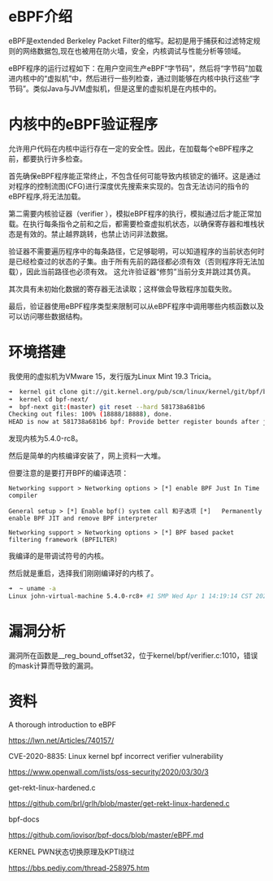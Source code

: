 # eBPF介绍

eBPF是extended Berkeley Packet Filter的缩写。起初是用于捕获和过滤特定规则的网络数据包,现在也被用在防火墙，安全，内核调试与性能分析等领域。

eBPF程序的运行过程如下：在用户空间生产eBPF“字节码”，然后将“字节码”加载进内核中的“虚拟机”中，然后进行一些列检查，通过则能够在内核中执行这些“字节码”。类似Java与JVM虚拟机，但是这里的虚拟机是在内核中的。

# 内核中的eBPF验证程序

允许用户代码在内核中运行存在一定的安全性。因此，在加载每个eBPF程序之前，都要执行许多检查。

首先确保eBPF程序能正常终止，不包含任何可能导致内核锁定的循环。这是通过对程序的控制流图(CFG)进行深度优先搜索来实现的。包含无法访问的指令的eBPF程序,将无法加载。

第二需要内核验证器（verifier ），模拟eBPF程序的执行，模拟通过后才能正常加载。在执行每条指令之前和之后，都需要检查虚拟机状态，以确保寄存器和堆栈状态是有效的。禁止越界跳转，也禁止访问非法数据。

验证器不需要遍历程序中的每条路径，它足够聪明，可以知道程序的当前状态何时是已经检查过的状态的子集。由于所有先前的路径都必须有效（否则程序将无法加载），因此当前路径也必须有效。 这允许验证器“修剪”当前分支并跳过其仿真。

其次具有未初始化数据的寄存器无法读取；这样做会导致程序加载失败。

最后，验证器使用eBPF程序类型来限制可以从eBPF程序中调用哪些内核函数以及可以访问哪些数据结构。

# 环境搭建

我使用的虚拟机为VMware 15，发行版为Linux Mint 19.3 Tricia。

```bash
➜  kernel git clone git://git.kernel.org/pub/scm/linux/kernel/git/bpf/bpf-next.git
➜  kernel cd bpf-next/ 
➜  bpf-next git:(master) git reset --hard 581738a681b6
Checking out files: 100% (18888/18888), done.
HEAD is now at 581738a681b6 bpf: Provide better register bounds after jmp32 instructions
```

发现内核为5.4.0-rc8。

然后是简单的内核编译安装了，网上资料一大堆。

但要注意的是要打开BPF的编译选项：

```
Networking support > Networking options > [*] enable BPF Just In Time compiler

General setup > [*] Enable bpf() system call 和子选项 [*]   Permanently enable BPF JIT and remove BPF interpreter

Networking support > Networking options > [*] BPF based packet filtering framework (BPFILTER)  
```

我编译的是带调试符号的内核。

然后就是重启，选择我们刚刚编译好的内核了。

```bash
➜  ~ uname -a
Linux john-virtual-machine 5.4.0-rc8+ #1 SMP Wed Apr 1 14:19:14 CST 2020 x86_64 x86_64 x86_64 GNU/Linux
```

# 漏洞分析

漏洞所在函数是__reg_bound_offset32，位于kernel/bpf/verifier.c:1010，错误的mask计算而导致的漏洞。

# 资料

A thorough introduction to eBPF

https://lwn.net/Articles/740157/

CVE-2020-8835: Linux kernel bpf incorrect verifier vulnerability

https://www.openwall.com/lists/oss-security/2020/03/30/3

get-rekt-linux-hardened.c

https://github.com/brl/grlh/blob/master/get-rekt-linux-hardened.c

bpf-docs

https://github.com/iovisor/bpf-docs/blob/master/eBPF.md

KERNEL PWN状态切换原理及KPTI绕过

https://bbs.pediy.com/thread-258975.htm